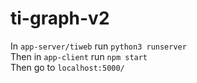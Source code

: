 # ti-graph-v2

In `app-server/tiweb` run `python3 runserver`  
Then in `app-client` run `npm start`  
Then go to `localhost:5000/`  
